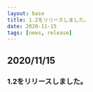 ```yaml
---
layout: base
title: 1.2をリリースしました。
date: 2020-11-15
tags: [news, release]
---
```


## 2020/11/15

### 1.2をリリースしました。